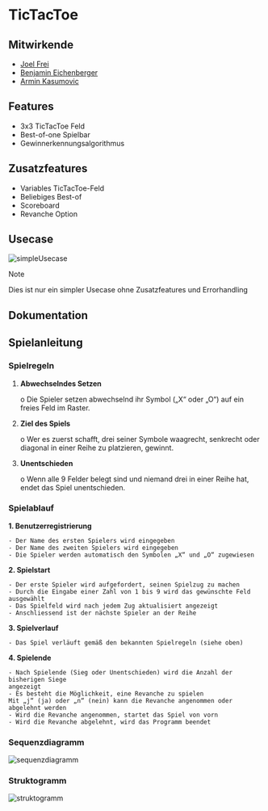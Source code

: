 # TicTacToe

## Mitwirkende

- [Joel Frei](https://github.com/joel724)
- [Benjamin Eichenberger](https://github.com/hiimbooom)
- [Armin Kasumovic](https://github.com/Arminski99)

## Features

- 3x3 TicTacToe Feld
- Best-of-one Spielbar
- Gewinnerkennungsalgorithmus

## Zusatzfeatures

- Variables TicTacToe-Feld
- Beliebiges Best-of
- Scoreboard
- Revanche Option

## Usecase

![simpleUsecase](/pictures/simpleUsecase.png)

> [!NOTE]
> Dies ist nur ein simpler Usecase ohne Zusatzfeatures und Errorhandling


## Dokumentation





## Spielanleitung 


### Spielregeln

1. **Abwechselndes Setzen**

    o Die Spieler setzen abwechselnd ihr Symbol („X“ oder „O“) auf
       ein freies Feld im Raster.
       
2. **Ziel des Spiels**

    o Wer es zuerst schafft, drei seiner Symbole waagrecht,
    senkrecht oder diagonal in einer Reihe zu platzieren, gewinnt.

3. **Unentschieden**

    o Wenn alle 9 Felder belegt sind und niemand drei in einer Reihe
       hat, endet das Spiel unentschieden.


### Spielablauf

**1. Benutzerregistrierung**

    - Der Name des ersten Spielers wird eingegeben
    - Der Name des zweiten Spielers wird eingegeben
    - Die Spieler werden automatisch den Symbolen „X“ und „O“ zugewiesen

**2. Spielstart**

    - Der erste Spieler wird aufgefordert, seinen Spielzug zu machen
    - Durch die Eingabe einer Zahl von 1 bis 9 wird das gewünschte Feld ausgewählt
    - Das Spielfeld wird nach jedem Zug aktualisiert angezeigt
    - Anschliessend ist der nächste Spieler an der Reihe

**3. Spielverlauf**

    - Das Spiel verläuft gemäß den bekannten Spielregeln (siehe oben)

**4. Spielende**

    - Nach Spielende (Sieg oder Unentschieden) wird die Anzahl der bisherigen Siege
    angezeigt
    - Es besteht die Möglichkeit, eine Revanche zu spielen
    Mit „j“ (ja) oder „n“ (nein) kann die Revanche angenommen oder abgelehnt werden
    - Wird die Revanche angenommen, startet das Spiel von vorn
    - Wird die Revanche abgelehnt, wird das Programm beendet

### Sequenzdiagramm
![sequenzdiagramm](/pictures/sequenzdiagramm.png)

### Struktogramm
![struktogramm](/pictures/struktogramm.png)


